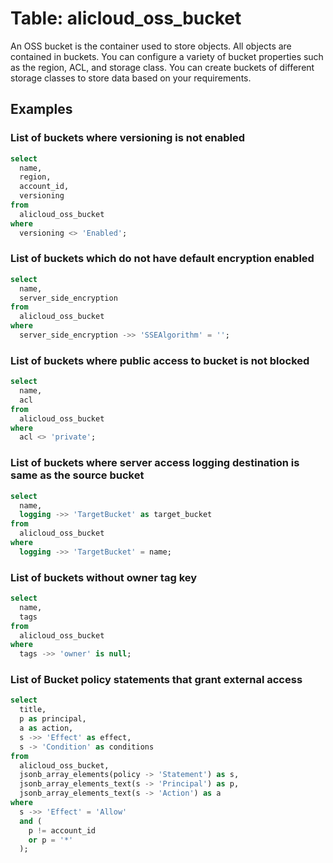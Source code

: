 # Table: alicloud_oss_bucket

An OSS bucket is the container used to store objects. All objects are contained in buckets. You can configure a variety of bucket properties such as the region, ACL, and storage class. You can create buckets of different storage classes to store data based on your requirements.

## Examples

### List of buckets where versioning is not enabled

```sql
select
  name,
  region,
  account_id,
  versioning
from
  alicloud_oss_bucket
where
  versioning <> 'Enabled';
```

### List of buckets which do not have default encryption enabled

```sql
select
  name,
  server_side_encryption
from
  alicloud_oss_bucket
where
  server_side_encryption ->> 'SSEAlgorithm' = '';
```

### List of buckets where public access to bucket is not blocked

```sql
select
  name,
  acl
from
  alicloud_oss_bucket
where
  acl <> 'private';
```

### List of buckets where server access logging destination is same as the source bucket

```sql
select
  name,
  logging ->> 'TargetBucket' as target_bucket
from
  alicloud_oss_bucket
where
  logging ->> 'TargetBucket' = name;
```

### List of buckets without owner tag key

```sql
select
  name,
  tags
from
  alicloud_oss_bucket
where
  tags ->> 'owner' is null;
```

### List of Bucket policy statements that grant external access

```sql
select
  title,
  p as principal,
  a as action,
  s ->> 'Effect' as effect,
  s -> 'Condition' as conditions
from
  alicloud_oss_bucket,
  jsonb_array_elements(policy -> 'Statement') as s,
  jsonb_array_elements_text(s -> 'Principal') as p,
  jsonb_array_elements_text(s -> 'Action') as a
where
  s ->> 'Effect' = 'Allow'
  and (
    p != account_id
    or p = '*'
  );
```
